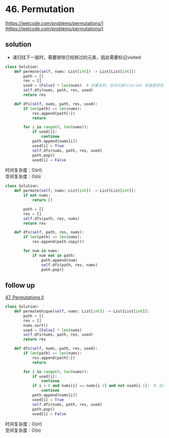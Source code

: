 # 46. Permutation
[https://leetcode.com/problems/permutations/](https://leetcode.com/problems/permutations/)


## solution

- 递归往下一层时，需要排除已经排过的元素，因此需要标记visited

```python
class Solution:
    def permute(self, nums: List[int]) -> List[List[int]]:
        path = []
        res = []
        used = [False] * len(nums)  # 非重复的，也可以用list/set 检查是否包含在list中，但如果有重复，这种记录位置的更好
        self.dfs(nums, path, res, used)
        return res

    def dfs(self, nums, path, res, used):
        if len(path) == len(nums):
            res.append(path[:])
            return

        for i in range(0, len(nums)):
            if used[i]:
                continue
            path.append(nums[i])
            used[i] = True
            self.dfs(nums, path, res, used)
            path.pop()
            used[i] = False
```
时间复杂度：O(n!) <br>
空间复杂度：O(n)


```python
class Solution:
    def permute(self, nums: List[int]) -> List[List[int]]:
        if not nums:
            return []

        path = []
        res = []
        self.dfs(path, res, nums)
        return res

    def dfs(self, path, res, nums):
        if len(path) == len(nums):
            res.append(path.copy())

        for num in nums:
            if num not in path:
                path.append(num)
                self.dfs(path, res, nums)
                path.pop()
```


## follow up

[47. Permutations II](https://leetcode.com/problems/permutations-ii/)

```python
class Solution:
    def permuteUnique(self, nums: List[int]) -> List[List[int]]:
        path = []
        res = []
        nums.sort()
        used = [False] * len(nums)
        self.dfs(nums, path, res, used)
        return res

    def dfs(self, nums, path, res, used):
        if len(path) == len(nums):
            res.append(path[:])
            return

        for i in range(0, len(nums)):
            if used[i]:
                continue
            if i > 0 and nums[i] == nums[i-1] and not used[i-1]:  # 注意这里的最后一个条件容易漏
                continue
            path.append(nums[i])
            used[i] = True
            self.dfs(nums, path, res, used)
            path.pop()
            used[i] = False
```
时间复杂度：O(n!) <br>
空间复杂度：O(n)
